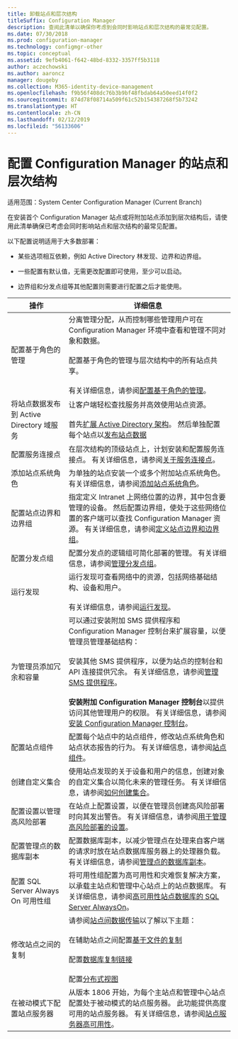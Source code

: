 ```yaml
---
title: 卸载站点和层次结构
titleSuffix: Configuration Manager
description: 查阅此清单以确保你考虑到会同时影响站点和层次结构的最常见配置。
ms.date: 07/30/2018
ms.prod: configuration-manager
ms.technology: configmgr-other
ms.topic: conceptual
ms.assetid: 9efb4061-f642-48bd-8332-3357ff5b3118
author: aczechowski
ms.author: aaroncz
manager: dougeby
ms.collection: M365-identity-device-management
ms.openlocfilehash: f9b56f408dc76b3b9bf48fbdab64a50eed14f0f2
ms.sourcegitcommit: 874d78f08714a509f61c52b154387268f5b73242
ms.translationtype: HT
ms.contentlocale: zh-CN
ms.lasthandoff: 02/12/2019
ms.locfileid: "56133606"
---
```

# <a name="configure-sites-and-hierarchies-for-configuration-manager"></a>配置 Configuration Manager 的站点和层次结构

适用范围：System Center Configuration Manager (Current Branch)

在安装首个 Configuration Manager 站点或将附加站点添加到层次结构后，请使用此清单确保已考虑会同时影响站点和层次结构的最常见配置。  

以下配置说明适用于大多数部署：  

- 某些选项相互依赖，例如 Active Directory 林发现、边界和边界组。  

- 一些配置有默认值，无需更改配置即可使用，至少可以启动。  

- 边界组和分发点组等其他配置则需要进行配置之后才能使用。  

| 操作 | 详细信息 |  
|------------|-------------|  
| 配置基于角色的管理 | 分离管理分配，从而控制哪些管理用户可在 Configuration Manager 环境中查看和管理不同对象和数据。<br /><br /> 配置基于角色的管理与层次结构中的所有站点共享。   <br/><br/>有关详细信息，请参阅[配置基于角色的管理](/sccm/core/servers/deploy/configure/configure-role-based-administration)。 |  
| 将站点数据发布到 Active Directory 域服务 | 让客户端轻松查找服务并高效使用站点资源。<br /><br /> 首先[扩展 Active Directory 架构](/sccm/core/plan-design/network/extend-the-active-directory-schema)。 然后单独配置每个站点以[发布站点数据](/sccm/core/servers/deploy/configure/publish-site-data) |  
| 配置服务连接点 | 在层次结构的顶级站点上，计划安装和配置服务连接点。 有关详细信息，请参阅[关于服务连接点](/sccm/core/servers/deploy/configure/about-the-service-connection-point)。 |  
| 添加站点系统角色 | 为单独的站点安装一个或多个附加站点系统角色。 有关详细信息，请参阅[添加站点系统角色](/sccm/core/servers/deploy/configure/add-site-system-roles)。 |  
| 配置站点边界和边界组 | 指定定义 Intranet 上网络位置的边界，其中包含要管理的设备。 然后配置边界组，使处于这些网络位置的客户端可以查找 Configuration Manager 资源。 有关详细信息，请参阅[定义站点边界和边界组](/sccm/core/servers/deploy/configure/define-site-boundaries-and-boundary-groups)。 |  
| 配置分发点组 | 配置分发点的逻辑组可简化部署的管理。 有关详细信息，请参阅[管理分发点组](/sccm/core/servers/deploy/configure/install-and-configure-distribution-points#bkmk_manage)。 |  
| 运行发现 | 运行发现可查看网络中的资源，包括网络基础结构、设备和用户。<br /><br /> 有关详细信息，请参阅[运行发现](/sccm/core/servers/deploy/configure/run-discovery)。 |  
| 为管理员添加冗余和容量 | 可以通过安装附加 SMS 提供程序和 Configuration Manager 控制台来扩展容量，以便管理员管理基础结构：<br /><br /> 安装其他 SMS 提供程序，以便为站点的控制台和 API 连接提供冗余。 有关详细信息，请参阅[管理 SMS 提供程序](/sccm/core/servers/manage/modify-your-infrastructure#BKMK_ManageSMSprovider)。<br /><br /> **安装附加 Configuration Manager 控制台**以提供访问其他管理用户的权限。 有关详细信息，请参阅[安装 Configuration Manager 控制台](/sccm/core/servers/deploy/install/install-consoles)。 |  
| 配置站点组件 | 配置每个站点中的站点组件，修改站点系统角色和站点状态报告的行为。 有关详细信息，请参阅[站点组件](/sccm/core/servers/deploy/configure/site-components)。 |  
| 创建自定义集合 | 使用站点发现的关于设备和用户的信息，创建对象的自定义集合以简化未来的管理任务。 有关详细信息，请参阅[如何创建集合](/sccm/core/clients/manage/collections/create-collections)。 |  
| 配置设置以管理高风险部署 | 在站点上配置设置，以便在管理员创建高风险部署时向其发出警告。 有关详细信息，请参阅[用于管理高风险部署的设置](/sccm/core/servers/manage/settings-to-manage-high-risk-deployments)。 |  
| 配置管理点的数据库副本 | 配置数据库副本，以减少管理点在处理来自客户端的请求时放在站点数据库服务器上的处理器负载。 有关详细信息，请参阅[管理点的数据库副本](/sccm/core/servers/deploy/configure/database-replicas-for-management-points)。 |  
| 配置 SQL Server Always On 可用性组 | 将可用性组配置为高可用性和灾难恢复解决方案，以承载主站点和管理中心站点上的站点数据库。 有关详细信息，请参阅[高可用性站点数据库的 SQL Server AlwaysOn](/sccm/core/servers/deploy/configure/sql-server-alwayson-for-a-highly-available-site-database)。 |  
| 修改站点之间的复制 | 请参阅[站点间数据传输](/sccm/core/servers/manage/data-transfers-between-sites)以了解以下主题：<br /><br /> 在辅助站点之间配置[基于文件的复制](/sccm/core/servers/manage/data-transfers-between-sites#bkmk_fileroute)<br /><br /> 配置[数据库复制链接](/sccm/core/servers/manage/data-transfers-between-sites#bkmk_Dblinks)<br /><br /> 配置[分布式视图](/sccm/core/servers/manage/data-transfers-between-sites#bkmk_distviews) |  
| 在被动模式下配置站点服务器 | 从版本 1806 开始，为每个主站点和管理中心站点配置处于被动模式的站点服务器。 此功能提供高度可用的站点服务器。 有关详细信息，请参阅[站点服务器高可用性](/sccm/core/servers/deploy/configure/site-server-high-availability)。 |  
